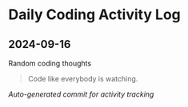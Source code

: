# Daily Coding Activity Log

## 2024-09-16

Random coding thoughts

> Code like everybody is watching.

*Auto-generated commit for activity tracking*
